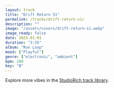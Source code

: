 ```yaml
---
layout: track
title: "Drift Return S1"
permalink: /tracks/drift-return-s1/
description: ""
image: "/assets/covers/drift-return-s1.webp"
image_ready: false
date: 2025-01-01
duration: "3:35"
album: "Run Loop"
mood: ["Playful"]
genre: ["electronic", "ambient"]
bpm: 100
key: "B"
---
```


Explore more vibes in the [StudioRich track library](/tracks/).
